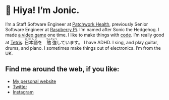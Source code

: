# 👋 Hiya! I’m Jonic.

I’m a Staff Software Engineer at [Patchwork Health](https://github.com/patchworkhealth), previously Senior Software Engineer at [Raspberry Pi](https://www.raspberrypi.org). I’m named after Sonic the Hedgehog. I made [a video game](https://jonic.itch.io/knifey-spoony) one time. I like to make things with [code](https://www.100yen.co.uk/code). I’m really good at [Tetris](https://www.100yen.co.uk/code/tetris). <span lang="ja"><ruby><rb>日本語</rb><rp>(</rp><rt>にほんご</rt><rp>)</rp></ruby>を　<ruby><rb>勉強</rb><rp>(</rp><rt>べんきょう</rt><rp>)</rp></ruby>しています。</span> I have ADHD. I sing, and play guitar, drums, and piano. I sometimes make things out of electronics. I’m from the UK.

## Find me around the web, if you like:

- [My personal website](https://www.100yen.co.uk)
- [Twitter](https://twitter.com/Jonic)
- [Instagram](https://www.instagram.com/Jonic/)

